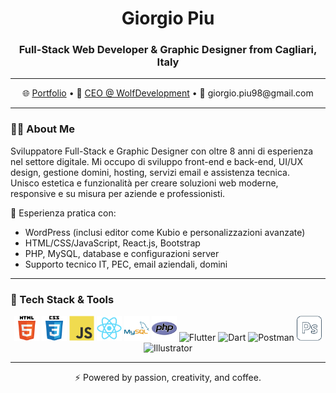 <h1 align="center">Giorgio Piu</h1>
<h3 align="center">Full-Stack Web Developer & Graphic Designer from Cagliari, Italy</h3>

---

<p align="center">
🌐 <a href="https://kural.it">Portfolio</a> • 💼 <a href="http://wolfdevelopment.it/">CEO @ WolfDevelopment</a> • 📧 giorgio.piu98@gmail.com  
</p>

---

### 👨‍💻 About Me

Sviluppatore Full-Stack e Graphic Designer con oltre 8 anni di esperienza nel settore digitale. Mi occupo di sviluppo front-end e back-end, UI/UX design, gestione domini, hosting, servizi email e assistenza tecnica.  
Unisco estetica e funzionalità per creare soluzioni web moderne, responsive e su misura per aziende e professionisti.

🔧 Esperienza pratica con:
- WordPress (inclusi editor come Kubio e personalizzazioni avanzate)
- HTML/CSS/JavaScript, React.js, Bootstrap
- PHP, MySQL, database e configurazioni server
- Supporto tecnico IT, PEC, email aziendali, domini

---

### 🚀 Tech Stack & Tools

<p align="center">
  <img src="https://raw.githubusercontent.com/devicons/devicon/master/icons/html5/html5-original-wordmark.svg" alt="HTML5" width="40" height="40"/>
  <img src="https://raw.githubusercontent.com/devicons/devicon/master/icons/css3/css3-original-wordmark.svg" alt="CSS3" width="40" height="40"/>
  <img src="https://raw.githubusercontent.com/devicons/devicon/master/icons/javascript/javascript-original.svg" alt="JavaScript" width="40" height="40"/>
  <img src="https://raw.githubusercontent.com/devicons/devicon/master/icons/react/react-original.svg" alt="React.js" width="40" height="40"/>
  <img src="https://raw.githubusercontent.com/devicons/devicon/master/icons/mysql/mysql-original-wordmark.svg" alt="MySQL" width="40" height="40"/>
  <img src="https://raw.githubusercontent.com/devicons/devicon/master/icons/php/php-original.svg" alt="PHP" width="40" height="40"/>
  <img src="https://www.vectorlogo.zone/logos/flutterio/flutterio-icon.svg" alt="Flutter" width="40" height="40"/>
  <img src="https://www.vectorlogo.zone/logos/dartlang/dartlang-icon.svg" alt="Dart" width="40" height="40"/>
  <img src="https://www.vectorlogo.zone/logos/getpostman/getpostman-icon.svg" alt="Postman" width="40" height="40"/>
  <img src="https://raw.githubusercontent.com/devicons/devicon/master/icons/photoshop/photoshop-line.svg" alt="Photoshop" width="40" height="40"/>
  <img src="https://www.vectorlogo.zone/logos/adobe_illustrator/adobe_illustrator-icon.svg" alt="Illustrator" width="40" height="40"/>
</p>

---

<p align="center">
  ⚡ Powered by passion, creativity, and coffee.
</p>
